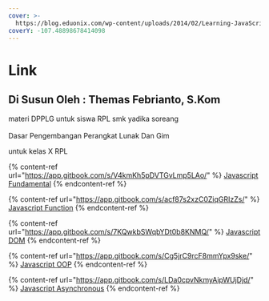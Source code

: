 ```yaml
---
cover: >-
  https://blog.eduonix.com/wp-content/uploads/2014/02/Learning-JavaScript-Fundamentals.jpg
coverY: -107.48898678414098
---
```


# Link

## Di Susun Oleh : Themas Febrianto, S.Kom

materi DPPLG untuk siswa RPL smk yadika soreang\
\
Dasar Pengembangan Perangkat Lunak Dan Gim

untuk kelas X RPL

{% content-ref url="https://app.gitbook.com/s/V4kmKh5pDVTGvLmp5LAo/" %}
[Javascript Fundamental](https://app.gitbook.com/s/V4kmKh5pDVTGvLmp5LAo/)
{% endcontent-ref %}

{% content-ref url="https://app.gitbook.com/s/acf87s2xzC0ZiqGRIzZs/" %}
[Javascript Function](https://app.gitbook.com/s/acf87s2xzC0ZiqGRIzZs/)
{% endcontent-ref %}

{% content-ref url="https://app.gitbook.com/s/7KQwkbSWqbYDt0b8KNMQ/" %}
[Javascript DOM](https://app.gitbook.com/s/7KQwkbSWqbYDt0b8KNMQ/)
{% endcontent-ref %}

{% content-ref url="https://app.gitbook.com/s/Cg5jrC9rcF8mmYpx9ske/" %}
[Javascript OOP](https://app.gitbook.com/s/Cg5jrC9rcF8mmYpx9ske/)
{% endcontent-ref %}

{% content-ref url="https://app.gitbook.com/s/LDa0cpvNkmyAipWUjDjd/" %}
[Javascript Asynchronous](https://app.gitbook.com/s/LDa0cpvNkmyAipWUjDjd/)
{% endcontent-ref %}

